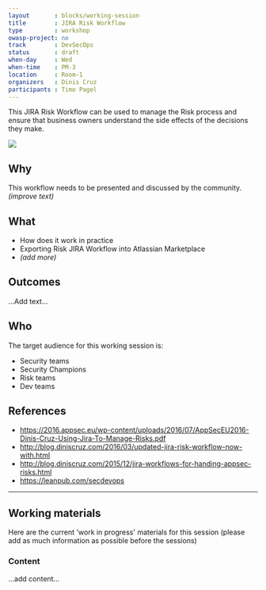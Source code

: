 ```yaml
---
layout       : blocks/working-session
title        : JIRA Risk Workflow
type         : workshop
owasp-project: no
track        : DevSecOps
status       : draft
when-day     : Wed
when-time    : PM-3
location     : Room-1
organizers   : Dinis Cruz
participants : Timo Pagel
---
```


This JIRA Risk Workflow can be used to manage the Risk process and ensure that business owners understand the side effects of the decisions they make.

![](https://image.slidesharecdn.com/usingjiratomanagerisks-v1-160630164521/95/using-jira-to-manage-risks-v10-owasp-app-sec-eu-june-2016-27-638.jpg?cb=1467305140)


## Why

This workflow needs to be presented and discussed by the community.
_(improve text)_

## What

 - How does it work in practice
 - Exporting Risk JIRA Workflow into Atlassian Marketplace
 - _(add more)_
 
## Outcomes

...Add text...

## Who

The target audience for this working session is:

  - Security teams
  - Security Champions
  - Risk teams
  - Dev teams

## References

- https://2016.appsec.eu/wp-content/uploads/2016/07/AppSecEU2016-Dinis-Cruz-Using-Jira-To-Manage-Risks.pdf
- http://blog.diniscruz.com/2016/03/updated-jira-risk-workflow-now-with.html
- http://blog.diniscruz.com/2015/12/jira-workflows-for-handing-appsec-risks.html
- https://leanpub.com/secdevops

--- 

## Working materials

Here are the current 'work in progress' materials for this session (please add as much information as possible before the sessions)

### Content

...add content...
